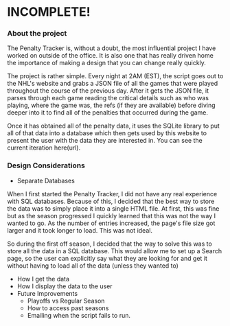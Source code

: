 # INCOMPLETE!

### About the project

The Penalty Tracker is, without a doubt, the most influential project I have worked on outside of the office. It is also one that has really driven home the importance of making a design that you can change really quickly.

The project is rather simple. Every night at 2AM (EST), the script goes out to the NHL's website and grabs a JSON file of all the games that were played throughout the course of the previous day. After it gets the JSON file, it parses through each game reading the critical details such as who was playing, where the game was, the refs (if they are available) before diving deeper into it to find all of the penalties that occurred during the game.

Once it has obtained all of the penalty data, it uses the SQLite library to put all of that data into a database which then gets used by this website to present the user with the data they are interested in. You can see the current iteration here(url).

### Design Considerations

* Separate Databases

When I first started the Penalty Tracker, I did not have any real experience with SQL databases. Because of this, I decided that the best way to store the data was to simply place it into a single HTML file. At first, this was fine but as the season progressed I quickly learned that this was not the way I wanted to go. As the number of entries increased, the page's file size got larger and it took longer to load. This was not ideal.

So during the first off season, I decided that the way to solve this was to store all the data in a SQL database. This would allow me to set up a Search page, so the user can explicitly say what they are looking for and get it without having to load all of the data (unless they wanted to)

* How I get the data
* How I display the data to the user
* Future Improvements
  * Playoffs vs Regular Season
  * How to access past seasons
  * Emailing when the script fails to run.
